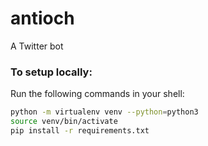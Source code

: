 # antioch

A Twitter bot

### To setup locally:

Run the following commands in your shell:

```sh
python -m virtualenv venv --python=python3
source venv/bin/activate
pip install -r requirements.txt
```
